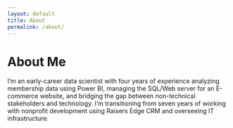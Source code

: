 ```yaml
---
layout: default
title: About
permalink: /about/
---
```


# About Me

I’m an early-career data scientist with four years of experience analyzing membership data using Power BI, managing the SQL/Web server for an E-commerce website, and bridging the gap between non-technical stakeholders and technology. I’m transitioning from seven years of working with nonprofit development using Raisers Edge CRM and overseeing IT infrastructure.
